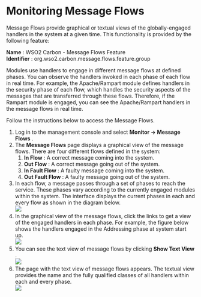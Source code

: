 # Monitoring Message Flows

Message Flows provide graphical or textual views of the globally-engaged
handlers in the system at a given time. This functionality is provided
by the following feature:

**Name** : WSO2 Carbon - Message Flows Feature  
**Identifier** : org.wso2.carbon.message.flows.feature.group

Modules use handlers to engage in different message flows at defined
phases. You can observe the handlers invoked in each phase of each flow
in real time. For example, the Apache/Rampart module defines handlers in
the security phase of each flow, which handles the security aspects of
the messages that are transferred through these flows. Therefore, if the
Rampart module is engaged, you can see the Apache/Rampart handlers in
the message flows in real time.

Follow the instructions below to access the Message Flows.

1.  Log in to the management console and select **Monitor -\> Message
    Flows** .
2.  The **Message Flows** page displays a graphical view of the message
    flows. There are four different flows defined in the system:
    1.  **In Flow** : A correct message coming into the system.
    2.  **Out Flow** : A correct message going out of the system.
    3.  **In Fault Flow** : A faulty message coming into the system.
    4.  **Out Fault Flow** : A faulty message going out of the system.
3.  In each flow, a message passes through a set of phases to reach the
    service. These phases vary according to the currently engaged
    modules within the system. The interface displays the current phases
    in each and every flow as shown in the diagram below.  
    ![](attachments/53125407/53287294.png)
4.  In the graphical view of the message flows, click the links to get a
    view of the engaged handlers in each phase. For example, the figure
    below shows the handlers engaged in the Addressing phase at system
    start up.  
    ![](attachments/53125407/53287299.png)
5.  You can see the text view of message flows by clicking **Show Text
    View** .  
    ![](attachments/53125407/53287296.png)
6.  The page with the text view of message flows appears. The textual
    view provides the name and the fully qualified classes of all
    handlers within each and every phase.  
    ![](attachments/53125407/53287297.png)
